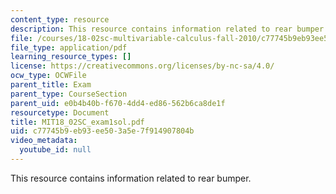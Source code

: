 ```yaml
---
content_type: resource
description: This resource contains information related to rear bumper.
file: /courses/18-02sc-multivariable-calculus-fall-2010/c77745b9eb93ee503a5e7f914907804b_MIT18_02SC_exam1sol.pdf
file_type: application/pdf
learning_resource_types: []
license: https://creativecommons.org/licenses/by-nc-sa/4.0/
ocw_type: OCWFile
parent_title: Exam
parent_type: CourseSection
parent_uid: e0b4b40b-f670-4dd4-ed86-562b6ca8de1f
resourcetype: Document
title: MIT18_02SC_exam1sol.pdf
uid: c77745b9-eb93-ee50-3a5e-7f914907804b
video_metadata:
  youtube_id: null
---
```

This resource contains information related to rear bumper.